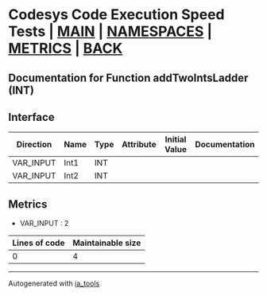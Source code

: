 # Codesys Code Execution Speed Tests | [MAIN] | [NAMESPACES] | [METRICS] | [BACK]  

## Documentation for Function addTwoIntsLadder (INT)  

## Interface  

| Direction | Name | Type | Attribute | Initial Value | Documentation |
| --------- | ---- | ---- | --------- | ------------- | ------------- |
| VAR_INPUT | Int1 | INT |  |  |  |  
| VAR_INPUT | Int2 | INT |  |  |  |  


## Metrics  

- VAR_INPUT : 2

| Lines of code | Maintainable size |
| ------------- | ----------------- |
| 0 | 4 |

---
Autogenerated with [ia_tools](https://github.com/tkucic/ia_tools)  

[MAIN]: ../../../../index.md
[NAMESPACES]: ../../nsList.md
[METRICS]: ../../../metrics.md
[BACK]: ../nsMain.md
